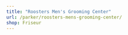 ```yaml
---
title: "Roosters Men's Grooming Center"
url: /parker/roosters-mens-grooming-center/
shop: Friseur
---
```


